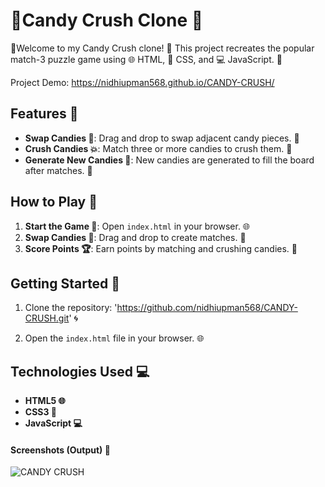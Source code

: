  # 🍬Candy Crush Clone 🍭

🎉Welcome to my Candy Crush clone! 🎉 This project recreates the popular match-3 puzzle game using 🌐 HTML, 🎨 CSS, and 💻 JavaScript. 🍬

Project Demo: https://nidhiupman568.github.io/CANDY-CRUSH/

## Features 🌟

- **Swap Candies 🔄**: Drag and drop to swap adjacent candy pieces. 🍭
- **Crush Candies 💥**: Match three or more candies to crush them. 🍬
- **Generate New Candies 🎉**: New candies are generated to fill the board after matches. 🍭

## How to Play 🍭

1. **Start the Game 🚀**: Open `index.html` in your browser. 🌐
2. **Swap Candies 🍬**: Drag and drop to create matches. 🔄
3. **Score Points 🏆**: Earn points by matching and crushing candies. 🍭

## Getting Started 🚀

1. Clone the repository: 'https://github.com/nidhiupman568/CANDY-CRUSH.git' 🌀
   
2. Open the `index.html` file in your browser. 🌐

## Technologies Used 💻

- **HTML5 🌐**
- **CSS3 🎨**
- **JavaScript 💻**

#### Screenshots (Output) 📸

![CANDY CRUSH](https://github.com/nidhiupman568/CANDY-CRUSH/assets/130860182/1224cb38-4a31-45c4-8b75-cf6c347af57c) 

